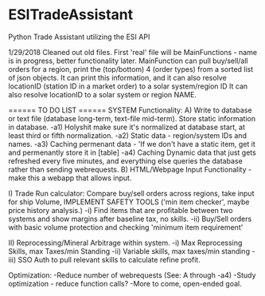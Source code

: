 # ESITradeAssistant
Python Trade Assistant utilizing the ESI API

1/29/2018
Cleaned out old files. First 'real' file will be MainFunctions - name is in progress, better functionality later.
MainFunction can pull buy/sell/all orders for a region, print the (top/bottom) 4 (order types) from a sorted list of json objects.
It can print this information, and it can also resolve locationID (station ID in a market order) to a solar system/region ID
It can also resolve locationID to a solar system or region NAME. 

====== TO DO LIST ======
SYSTEM Functionality:
A) Write to database or text file (database long-term, text-file mid-term). Store static information in database.
-a1) Holyshit make sure it's normalized at database start, at least third or fifth normalization.
-a2) Static data - region/system IDs and names. 
-a3) Caching permenant data - 'If we don't have a static item, get it and permenantly store it in [table]
-a4) Caching Dynamic data that just gets refreshed every five minutes, and everything else queries the database rather than sending webrequests.
B) HTML/Webpage Input Functionality - make this a webapp that allows input. 

I) Trade Run calculator: Compare buy/sell orders across regions, take input for ship Volume, IMPLEMENT SAFETY TOOLS ('min item checker', maybe price history analysis.)
-i) Find items that are profitable between two systems and show margins after baseline tax, no skills. 
-ii) Buy/Sell orders with basic volume protection and checking 'minimum item requirement'
 
II) Reprocessing/Mineral Arbitrage within system. 
-i) Max Reprocessing Skills, max Taxes/min Standing
-ii) Variable skills, max taxes/min standing
-iii) SSO Auth to pull relevant skills to calculate refine profit. 

Optimization:
-Reduce number of webrequests (See: A through -a4)
-Study optimization - reduce function calls?
-More to come, open-ended goal. 

